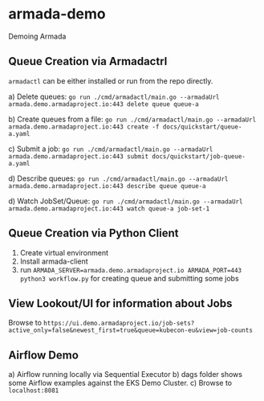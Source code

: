 # armada-demo
Demoing Armada

## Queue Creation via Armadactrl

`armadactl` can be either installed or run from the repo directly.

a) Delete queues:
    `go run ./cmd/armadactl/main.go --armadaUrl armada.demo.armadaproject.io:443 delete queue queue-a`

b) Create queues from a file:
    `go run ./cmd/armadactl/main.go --armadaUrl armada.demo.armadaproject.io:443 create -f docs/quickstart/queue-a.yaml`

c) Submit a job:
    `go run ./cmd/armadactl/main.go --armadaUrl armada.demo.armadaproject.io:443 submit docs/quickstart/job-queue-a.yaml`

d) Describe queues:
    `go run ./cmd/armadactl/main.go --armadaUrl armada.demo.armadaproject.io:443 describe queue queue-a`

d) Watch JobSet/Queue:
    `go run ./cmd/armadactl/main.go --armadaUrl armada.demo.armadaproject.io:443 watch queue-a job-set-1`
    
## Queue Creation via Python Client

1) Create virtual environment
2) Install armada-client
3) run `ARMADA_SERVER=armada.demo.armadaproject.io ARMADA_PORT=443 python3 workflow.py` for creating queue and submitting some jobs

## View Lookout/UI for information about Jobs

Browse to `https://ui.demo.armadaproject.io/job-sets?active_only=false&newest_first=true&queue=kubecon-eu&view=job-counts`

## Airflow Demo

a) Airflow running locally via Sequential Executor
b) dags folder shows some Airflow examples against the EKS Demo Cluster.
c) Browse to `localhost:8081`
